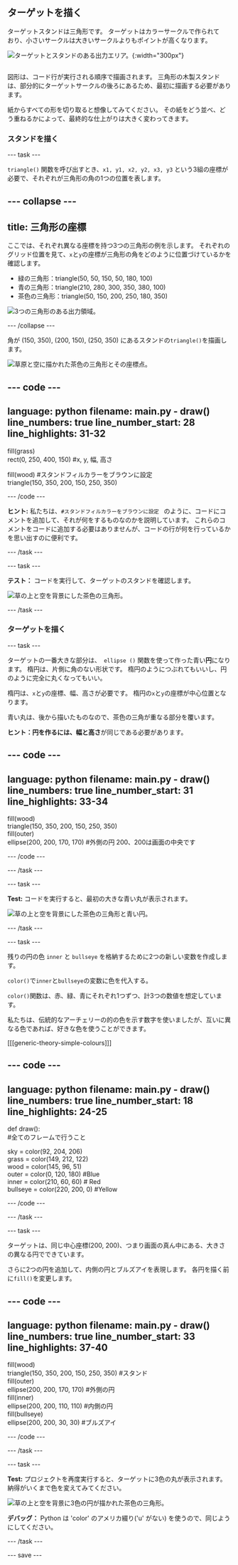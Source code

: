 ## ターゲットを描く
<div style="display: flex; flex-wrap: wrap">
<div style="flex-basis: 200px; flex-grow: 1; margin-right: 15px;">
ターゲットスタンドは三角形です。 ターゲットはカラーサークルで作られており、小さいサークルは大きいサークルよりもポイントが高くなります。 
</div>
<div>

![ターゲットとスタンドのある出力エリア。](images/three-circles.png){:width="300px"}

</div>
</div>

図形は、コード行が実行される順序で描画されます。 三角形の木製スタンドは、部分的にターゲットサークルの後ろにあるため、最初に描画する必要があります。

紙からすべての形を切り取ると想像してみてください。 その紙をどう並べ、どう重ねるかによって、最終的な仕上がりは大きく変わってきます。

### スタンドを描く

--- task ---

`triangle()` 関数を呼び出すとき、`x1, y1, x2, y2, x3, y3` という3組の座標が必要で、それぞれが三角形の角の1つの位置を表します。

--- collapse ---
---
title: 三角形の座標
---

  ここでは、それぞれ異なる座標を持つ3つの三角形の例を示します。 それぞれのグリッド位置を見て、`x`と`y`の座標が三角形の角をどのように位置づけているかを確認します。
  + 緑の三角形：triangle(50, 50, 150, 50, 180, 100)
  + 青の三角形：triangle(210, 280, 300, 350, 380, 100)
  + 茶色の三角形：triangle(50, 150, 200, 250, 180, 350)

  ![3つの三角形のある出力領域。](images/triangles-coords.png)

--- /collapse ---

角が (150, 350), (200, 150), (250, 350) にあるスタンドの`triangle()`を描画します。

![草原と空に描かれた茶色の三角形とその座標点。](images/stand_coords.png)

--- code ---
---
language: python filename: main.py - draw() line_numbers: true line_number_start: 28
line_highlights: 31-32
---

  fill(grass)   
rect(0, 250, 400, 150) #x, y, 幅, 高さ

  fill(wood) #スタンドフィルカラーをブラウンに設定     
triangle(150, 350, 200, 150, 250, 350)


--- /code ---

**ヒント:** 私たちは、`#スタンドフィルカラーをブラウンに設定
` のように、コードにコメントを追加して、それが何をするものなのかを説明しています。 これらのコメントをコードに追加する必要はありませんが、コードの行が何を行っているかを思い出すのに便利です。

--- /task ---

--- task ---

**テスト：** コードを実行して、ターゲットのスタンドを確認します。

![草の上と空を背景にした茶色の三角形。](images/target-stand.png)

--- /task ---

### ターゲットを描く

--- task ---

ターゲットの一番大きな部分は、` ellipse ()` 関数を使って作った青い**円**になります。 楕円は、片側に角のない形状です。 楕円のようにつぶれてもいいし、円のように完全に丸くなってもいい。

楕円は、`x`と`y`の座標、幅、高さが必要です。 楕円の`x`と`y`の座標が中心位置となります。

青い丸は、後から描いたものなので、茶色の三角が重なる部分を覆います。

**ヒント：**円を作るには、**幅**と**高さ**が同じである必要があります。

--- code ---
---
language: python filename: main.py - draw() line_numbers: true line_number_start: 31
line_highlights: 33-34
---

  fill(wood)   
triangle(150, 350, 200, 150, 250, 350)   
fill(outer)    
ellipse(200, 200, 170, 170) #外側の円 200、200は画面の中央です

--- /code ---

--- /task ---

--- task ---

**Test:** コードを実行すると、最初の大きな青い丸が表示されます。

![草の上と空を背景にした茶色の三角形と青い円。](images/blue-circle.png)

--- /task ---

--- task ---

残りの円の色 `inner` と `bullseye` を格納するために2つの新しい変数を作成します。

`color()`で`inner`と`bullseye`の変数に色を代入する。

`color()`関数は、赤、緑、青にそれぞれ1つずつ、計3つの数値を想定しています。

私たちは、伝統的なアーチェリーの的の色を示す数字を使いましたが、互いに異なる色であれば、好きな色を使うことができます。

[[[generic-theory-simple-colours]]]

--- code ---
---
language: python filename: main.py - draw() line_numbers: true line_number_start: 18
line_highlights: 24-25
---

def draw():   
#全てのフレームで行うこと

  sky = color(92, 204, 206)   
grass = color(149, 212, 122)   
wood = color(145, 96, 51)   
outer = color(0, 120, 180) #Blue    
inner = color(210, 60, 60) # Red    
bullseye = color(220, 200, 0) #Yellow

--- /code ---

--- /task ---

--- task ---

ターゲットは、同じ中心座標(200, 200)、つまり画面の真ん中にある、大きさの異なる円でできています。

さらに2つの円を追加して、内側の円とブルズアイを表現します。 各円を描く前に`fill()`を変更します。

--- code ---
---
language: python filename: main.py - draw() line_numbers: true line_number_start: 33
line_highlights: 37-40
---

  fill(wood)    
triangle(150, 350, 200, 150, 250, 350) #スタンド    
fill(outer)   
ellipse(200, 200, 170, 170) #外側の円   
fill(inner)   
ellipse(200, 200, 110, 110) #内側の円   
fill(bullseye)   
ellipse(200, 200, 30, 30) #ブルズアイ

--- /code ---

--- /task ---

--- task ---

**Test:** プロジェクトを再度実行すると、ターゲットに3色の丸が表示されます。 納得がいくまで色を変えてみてください。

![草の上と空を背景に3色の円が描かれた茶色の三角形。](images/three-circles.png)

**デバッグ：** Python は 'color' のアメリカ綴り('u' がない) を使うので、同じようにしてください。

--- /task ---

--- save ---

